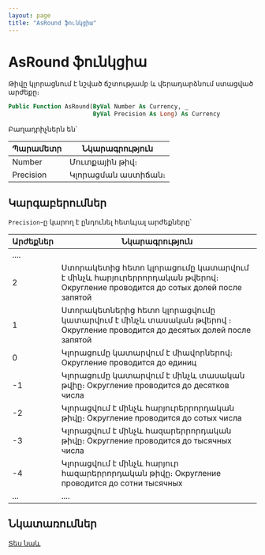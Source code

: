 ```yaml
---
layout: page
title: "AsRound ֆունկցիա"
---
```


# AsRound ֆունկցիա

Թիվը կլորացնում է նշված ճշտությամբ և վերադարձնում ստացված արժեքը։

``` vb
Public Function AsRound(ByVal Number As Currency, _
                        ByVal Precision As Long) As Currency
```

Բաղադրիչներն են՝

| Պարամետր | Նկարագրություն |
|--|--|
| Number | Մուտքային թիվ։ |
| Precision | Կլորացման աստիճան։ |

## Կարգաբերումներ

`Precision`-ը կարող է ընդունել հետևյալ արժեքները՝

| Արժեքներ | Նկարագրություն |
|--|--|
| .... |  |
| 2 | Ստորակետից հետո կլորացումը կատարվում է մինչև հարյուրերրորդական թվերով։ Округление проводится до сотых долей после запятой |
| 1 | Ստորակետներից հետո կլորացվումը կատարվում է մինչև տասական թվերով ։ Округление проводится до десятых долей после запятой |
| 0 | Կլորացումը կատարվում է միավորներով։ Округление проводится до единиц |
| -1 | Կլորացումը կատարվում է մինչև տասական թվիը։ Округление проводится до десятков числа |
| -2 | Կլորացվում է մինչև հարյուրերրորդական թիվը։ Округление проводится до сотых числа |
| -3 | Կլորացվում է մինչև հազարերրորդական թիվը։ Округление проводится до тысячных числа |
| -4 | Կլորացվում է մինչև հարյուր հազարերրորդական թիվը։ Округление проводится до сотни тысячных |
| ... | .... |

## Նկատառումներ

[Տես նաև](AsRoundDiv.html)

